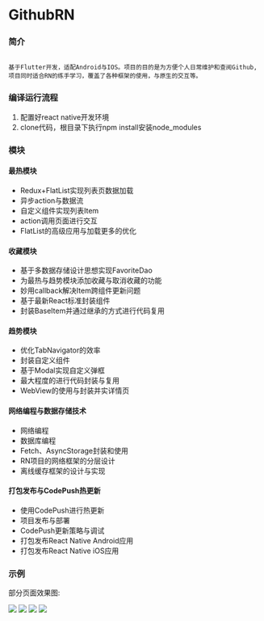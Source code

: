 # GithubRN

### 简介

```

基于Flutter开发，适配Android与IOS。项目的目的是为方便个人日常维护和查阅Github,项目同时适合RN的练手学习，覆盖了各种框架的使用，与原生的交互等。

```


### 编译运行流程

1. 配置好react native开发环境
2. clone代码，根目录下执行npm install安装node_modules


### 模块

#### 最热模块
* Redux+FlatList实现列表页数据加载
* 异步action与数据流
* 自定义组件实现列表Item
* action调用页面进行交互
* FlatList的高级应用与加载更多的优化


#### 收藏模块
* 基于多数据存储设计思想实现FavoriteDao
* 为最热与趋势模块添加收藏与取消收藏的功能
* 妙用callback解决Item跨组件更新问题
* 基于最新React标准封装组件
* 封装BaseItem并通过继承的方式进行代码复用


#### 趋势模块
* 优化TabNavigator的效率
* 封装自定义组件
* 基于Modal实现自定义弹框
* 最大程度的进行代码封装与复用
* WebView的使用与封装并实详情页


#### 网络编程与数据存储技术
* 网络编程
* 数据库编程
* Fetch、AsyncStorage封装和使用
* RN项目的网络框架的分层设计
* 离线缓存框架的设计与实现


#### 打包发布与CodePush热更新
* 使用CodePush进行热更新
* 项目发布与部署
* CodePush更新策略与调试
* 打包发布React Native Android应用
* 打包发布React Native iOS应用

### 示例

部分页面效果图:

![](./1.png)
![](./2.png)
![](./3.png)
![](./4.png)





